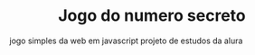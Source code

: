 <h1 align="center">Jogo do numero secreto</h1>

jogo simples da web em javascript
projeto de estudos da alura

